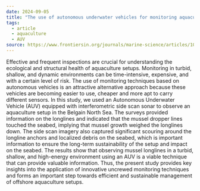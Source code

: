```yaml
---
date: 2024-09-05
title: "The use of autonomous underwater vehicles for monitoring aquaculture setups in a high-energy shallow water environment: case study Belgian North Sea"
tags:
  - article
  - aquaculture
  - AUV
source: https://www.frontiersin.org/journals/marine-science/articles/10.3389/fmars.2024.1386267/full
---
```

Effective and frequent inspections are crucial for understanding the ecological and structural health of aquaculture setups. Monitoring in turbid, shallow, and dynamic environments can be time-intensive, expensive, and with a certain level of risk. The use of monitoring techniques based on autonomous vehicles is an attractive alternative approach because these vehicles are becoming easier to use, cheaper and more apt to carry different sensors. In this study, we used an Autonomous Underwater Vehicle (AUV) equipped with interferometric side scan sonar to observe an aquaculture setup in the Belgain North Sea. The surveys provided information on the longlines and indicated that the mussel dropper lines touched the seabed, implying that mussel growth weighed the longlines down. The side scan imagery also captured significant scouring around the longline anchors and localized debris on the seabed, which is important information to ensure the long-term sustainability of the setup and impact on the seabed. The results show that observing mussel longlines in a turbid, shallow, and high-energy environment using an AUV is a viable technique that can provide valuable information. Thus, the present study provides key insights into the application of innovative uncrewed monitoring techniques and forms an important step towards efficient and sustainable management of offshore aquaculture setups.
